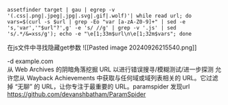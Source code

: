 ```
assetfinder target | gau | egrep -v '(.css|.png|.jpeg|.jpg|.svg|.gif|.wolf)'| while read url; do vars=$(curl -s $url | grep -Eo "var [a-zA-Z0-9]+" | sed -e 's,'var','"$url"?',g' -e 's/ //g' | grep -v '.js' | sed 's/.*/&=xss/g'); echo -e "\e[1;33m$url\n\e[1;32m$vars"; done
```
在js文件中寻找隐藏get参数
![[Pasted image 20240926215540.png]]

 -d example.com   
从 Web Archives 的阴暗角落挖掘 URL 以进行错误搜寻/模糊测试/进一步探测
允许您从 Wayback Achievements 中获取与任何域或域列表相关的 URL。它过滤掉 “无聊” 的 URL，让你专注于最重要的 URL。paramspider
发现url https://github.com/devanshbatham/ParamSpider